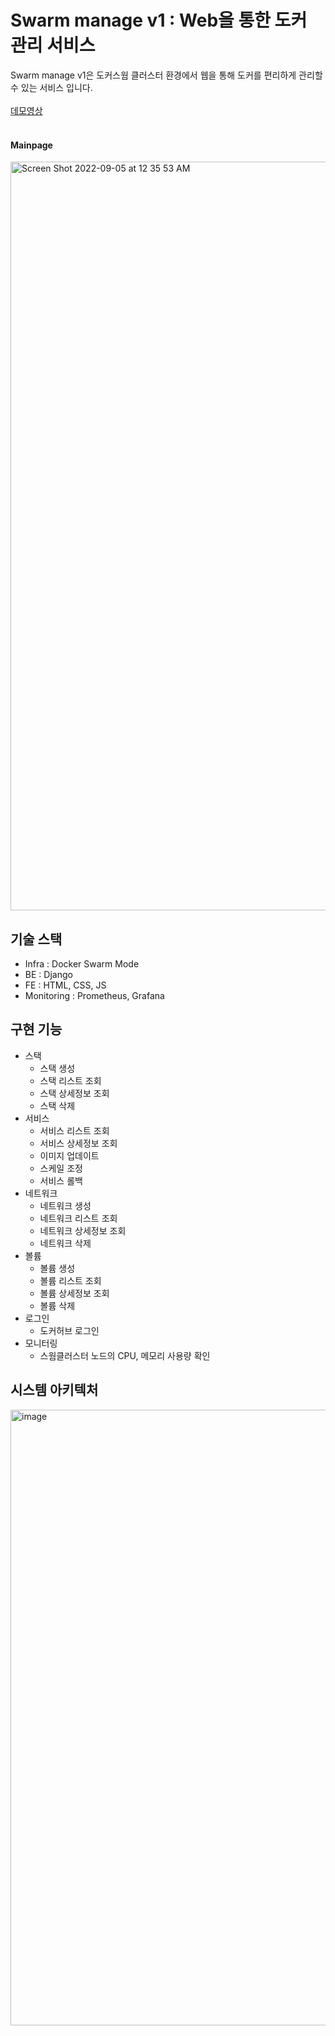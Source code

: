 # Swarm manage v1 : Web을 통한 도커 관리 서비스
Swarm manage v1은 도커스웜 클러스터 환경에서 웹을 통해 도커를 편리하게 관리할 수 있는 서비스 입니다. <br/>  
[데모영상](https://youtu.be/SJI4mX-b7ug)<br/><br/>
#### Mainpage
<img width="1198" alt="Screen Shot 2022-09-05 at 12 35 53 AM" src="https://user-images.githubusercontent.com/96777428/208294265-7e7eb892-bcc7-4172-a6e3-6c80ba946bbf.png">


## 기술 스택
- Infra : Docker Swarm Mode
- BE : Django
- FE : HTML, CSS, JS
- Monitoring : Prometheus, Grafana <br/>

## 구현 기능
- 스택
  * 스택 생성
  + 스택 리스트 조회
  + 스택 상세정보 조회
  + 스택 삭제
- 서비스
  * 서비스 리스트 조회
  + 서비스 상세정보 조회
  + 이미지 업데이트
  + 스케일 조정
  + 서비스 롤백
- 네트워크
  * 네트워크 생성
  + 네트워크 리스트 조회
  + 네트워크 상세정보 조회
  + 네트워크 삭제
- 볼륨
  * 볼륨 생성
  + 볼륨 리스트 조회
  + 볼륨 상세정보 조회
  + 볼륨 삭제
- 로그인
  * 도커허브 로그인
- 모니터링
  * 스웜클러스터 노드의 CPU, 메모리 사용량 확인<br/>
  
## 시스템 아키텍처
<img width="985" alt="image" src="https://user-images.githubusercontent.com/96777428/208294660-c069c01e-543c-4338-8ec1-6aaf8287fc2c.png">

